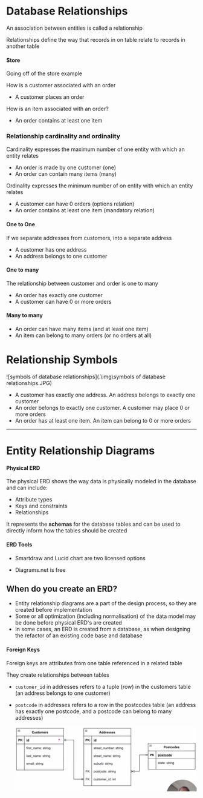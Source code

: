 # Database Relationships

An association between entities is called a relationship

Relationships define the way that records in on table relate to records in another table

#### Store

Going off of the store example

How is a customer associated with an order

* A customer places an order

How is an item associated with an order?

* An order contains at least one item



### Relationship cardinality and ordinality

Cardinality expresses the maximum number of one entity with which an entity relates

* An order is made by one customer (one)
* An order can contain many items (many)

Ordinality expresses the minimum number of on entity with which an entity relates

* A customer can have 0 orders (options relation)
* An order contains at least one item (mandatory relation)



#### One to One

If we separate addresses from customers, into a separate address

* A customer has one address
* An address belongs to one customer

#### One to many

The relationship between customer and order is one to many

* An order has exactly one customer
* A customer can have 0 or more orders

#### Many to many

* An order can have many items (and at least one item)
* An item can belong to many orders (or no orders at all)



# Relationship Symbols

![symbols of database relationships](.\img\symbols of database relationships.JPG)

* A customer has exactly one address. An address belongs to exactly one customer
* An order belongs to exactly one customer. A customer may place 0 or more orders
* An order has at least one item. An item can belong to 0 or more orders



---

# Entity Relationship Diagrams

#### Physical ERD

The physical ERD shows the way data is physically modeled in the database and can include: 

* Attribute types
* Keys and constraints
* Relationships

It represents the **schemas** for the database tables and can be used to directly inform how the tables should be created



#### ERD Tools

* Smartdraw and Lucid chart are two licensed options

* Diagrams.net is free



## When do you create an ERD?

* Entity relationship diagrams are a part of the design process, so they are created before implementation
* Some or all optimization (including normalisation) of the data model may be done before physical ERD's are created
* In some cases, an ERD is created from a database, as when designing the refactor of an existing code base and database



#### Foreign Keys

Foreign keys are attributes from one table referenced in a related table

They create relationships between tables

* `customer_id` in addresses refers to a tuple (row) in the customers table (an address belongs to one customer)

* `postcode` in addresses refers to a row in the postcodes table (an address has exactly one postcode, and a postcode can belong to many addresses)

  ![diagram](.\img\diagram.JPG)